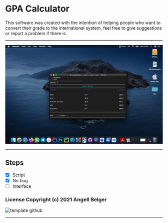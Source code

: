 # GPA Calculator

This software was created with the intention of helping people who want to convert their grade to the international system, feel free to give suggestions or report a problem if there is.
***
![template github](https://raw.githubusercontent.com/angellbelger/Hello-World/main/images/program/Screenshot%202021-06-19%20at%2020.06.48.png)
***
## Steps
- [x] Script
- [x] No bug
- [ ] Interface
### License Copyright (c) 2021 Angell Belger

![template github](https://user-images.githubusercontent.com/82967046/116450089-4639f780-a831-11eb-9673-4b18a47c4e91.png)

***
